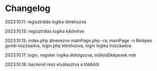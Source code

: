 # Changelog
2023.10.11: regisztrálás logika létrehozva 

2023.10.13: regisztrálás logika kibővítve 

2023.10.15: index.php átnevezve mainPage.php -ra, mainPage -n Belépés gomb hozzáadva, login.php létrehozva, login logika hozzáadva

2023.10.17: login, register logika átdolgozva, működőképesek már

2023.10.18: backend rész elválasztva a többitől

